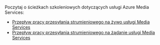 Poczytaj o ścieżkach szkoleniowych dotyczących usługi Azure Media Services:

* [Przepływ pracy przesyłania strumieniowego na żywo usługi Media Services](https://azure.microsoft.com/documentation/learning-paths/media-services-streaming-live/)
* [Przepływ pracy przesyłania strumieniowego na żądanie usługi Media Services](https://azure.microsoft.com/documentation/learning-paths/media-services-streaming-on-demand/)
